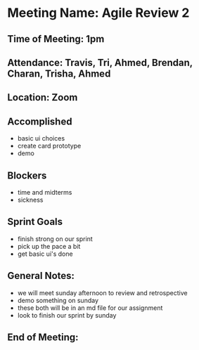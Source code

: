 # Meeting Name: Agile Review 2

## Time of Meeting: 1pm

## Attendance: Travis, Tri, Ahmed, Brendan, Charan, Trisha, Ahmed

## Location: Zoom

## Accomplished
 - basic ui choices
 - create card prototype
 - demo

## Blockers
 - time and midterms
 - sickness

## Sprint Goals
 - finish strong on our sprint
 - pick up the pace a bit
 - get basic ui's done

## General Notes:
 - we will meet sunday afternoon to review and retrospective
 - demo something on sunday
 - these both will be in an md file for our assignment
 - look to finish our sprint by sunday

## End of Meeting:
